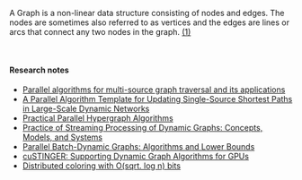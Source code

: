 A Graph is a non-linear data structure consisting of nodes and edges. The nodes
are sometimes also referred to as vertices and the edges are lines or arcs that
connect any two nodes in the graph. [(1)]

[(1)]: https://www.geeksforgeeks.org/graph-data-structure-and-algorithms/

<br>


#### Research notes

- [Parallel algorithms for multi-source graph traversal and its applications](https://gist.github.com/wolfram77/eb308c44ee36c9413a2bfa8f58e2378a)
- [A Parallel Algorithm Template for Updating Single-Source Shortest Paths in Large-Scale Dynamic Networks](https://gist.github.com/wolfram77/dc6c7bf55a2de50098b5fdc03be0d759)
- [Practical Parallel Hypergraph Algorithms](https://gist.github.com/wolfram77/27c2527fff632f77a02b0bf921218807)
- [Practice of Streaming Processing of Dynamic Graphs: Concepts, Models, and Systems](https://gist.github.com/wolfram77/7e2a17af8ec541ddcaf3344ec9b90edf)
- [Parallel Batch-Dynamic Graphs: Algorithms and Lower Bounds](https://gist.github.com/wolfram77/f7e949d6576c47c7cb0af28c9fa88d3d)
- [cuSTINGER: Supporting Dynamic Graph Algorithms for GPUs](https://gist.github.com/wolfram77/a4e430a45be95abad16c52643261a966)
- [Distributed coloring with O(sqrt. log n) bits](https://gist.github.com/wolfram77/f0ef9d4f479cfd3d087e80fc3eeaa1cd)
